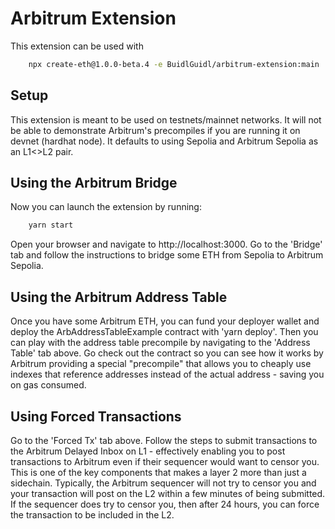 # Arbitrum Extension
This extension can be used with 
```bash
    npx create-eth@1.0.0-beta.4 -e BuidlGuidl/arbitrum-extension:main
```
## Setup

This extension is meant to be used on testnets/mainnet networks. It will not be able to demonstrate Arbitrum's precompiles if you are running it on devnet (hardhat node). It defaults to using Sepolia and Arbitrum Sepolia as an L1<>L2 pair.

## Using the Arbitrum Bridge
Now you can launch the extension by running:
```bash
    yarn start
```
Open your browser and navigate to http://localhost:3000.
Go to the 'Bridge' tab and follow the instructions to bridge some ETH from Sepolia to Arbitrum Sepolia.

## Using the Arbitrum Address Table
Once you have some Arbitrum ETH, you can fund your deployer wallet and deploy the ArbAddressTableExample contract
with 'yarn deploy'. Then you can play with the address table precompile by navigating to the 'Address
Table' tab above. Go check out the contract so you can see how it works by Arbitrum providing a special
"precompile" that allows you to cheaply use indexes that reference addresses instead of the actual address - saving you on gas consumed.

## Using Forced Transactions
Go to the 'Forced Tx' tab above. Follow the steps to submit transactions to the Arbitrum Delayed Inbox on L1 - effectively enabling you to post transactions to Arbitrum even if their sequencer would want to censor you. This is one of the key components that makes a layer 2 more than just a sidechain.
Typically, the Arbitrum sequencer will not try to censor you and your transaction will post on the L2 within a few minutes of being submitted. If the sequencer does try to censor you, then after 24 hours, you can force the transaction to be included in the L2.

